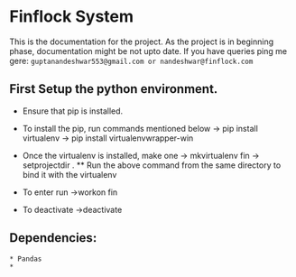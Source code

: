 # Finflock System

This is the documentation for the project.
As the project is in beginning phase, documentation might be not upto date.
If you have queries ping me gere:
	```
	guptanandeshwar553@gmail.com or nandeshwar@finflock.com
	```

## First Setup the python environment.

* Ensure that pip is installed.
* To install the pip, run commands mentioned below
	-> pip install virtualenv
	-> pip install virtualenvwrapper-win
* Once the virtualenv is installed, make one
	-> mkvirtualenv fin
	-> setprojectdir .
	** Run the above command from the same directory  to bind it with the virtualenv

* To enter run
	->workon fin
* To deactivate
	->deactivate

## Dependencies:
	* Pandas
	*
